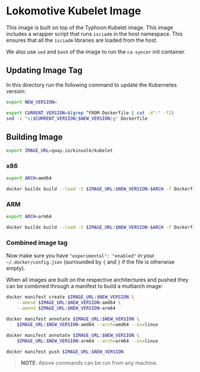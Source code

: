 # Lokomotive Kubelet Image

This image is built on top of the Typhoon Kubelet image. This image includes a wrapper script that runs `isciadm` in the host namespace. This ensures that all the `isciadm` libraries are loaded from the host.

We also use `sed` and `bash` of the image to run the `ca-syncer` init container.

## Updating Image Tag

In this directory run the following command to update the Kubernetes version:

```bash
export NEW_VERSION=
```

```bash
export CURRENT_VERSION=$(grep ^FROM Dockerfile | cut -d":" -f2)
sed -i "s|$CURRENT_VERSION|$NEW_VERSION|g" Dockerfile
```

## Building Image

```bash
export IMAGE_URL=quay.io/kinvolk/kubelet
```

### x86

```bash
export ARCH=amd64

docker buildx build --load -t $IMAGE_URL:$NEW_VERSION-$ARCH -f Dockerfile --platform linux/$ARCH .
```

### ARM

```bash
export ARCH=arm64

docker buildx build --load -t $IMAGE_URL:$NEW_VERSION-$ARCH -f Dockerfile --platform linux/$ARCH .
```

### Combined image tag

Now make sure you have `"experimental": "enabled"` in your
`~/.docker/config.json` (surrounded by `{` and `}` if the file is otherwise
empty).

When all images are built on the respective architectures and pushed they can
be combined through a manifest to build a multiarch image:

```bash
docker manifest create $IMAGE_URL:$NEW_VERSION \
    --amend $IMAGE_URL:$NEW_VERSION-amd64 \
    --amend $IMAGE_URL:$NEW_VERSION-arm64

docker manifest annotate $IMAGE_URL:$NEW_VERSION \
    $IMAGE_URL:$NEW_VERSION-amd64 --arch=amd64 --os=linux

docker manifest annotate $IMAGE_URL:$NEW_VERSION \
    $IMAGE_URL:$NEW_VERSION-arm64 --arch=arm64 --os=linux

docker manifest push $IMAGE_URL:$NEW_VERSION
```

> **NOTE**: Above commands can be run from any machine.
